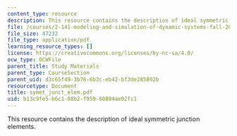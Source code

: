 ```yaml
---
content_type: resource
description: This resource contains the description of ideal symmetric junction elements.
file: /courses/2-141-modeling-and-simulation-of-dynamic-systems-fall-2006/b13c9fe5b6c108b2f95960894ae02fc1_symet_junct_elem.pdf
file_size: 47232
file_type: application/pdf
learning_resource_types: []
license: https://creativecommons.org/licenses/by-nc-sa/4.0/
ocw_type: OCWFile
parent_title: Study Materials
parent_type: CourseSection
parent_uid: d3c65f49-3b76-6b3c-eb42-bf3de285892b
resourcetype: Document
title: symet_junct_elem.pdf
uid: b13c9fe5-b6c1-08b2-f959-60894ae02fc1
---
```

This resource contains the description of ideal symmetric junction elements.